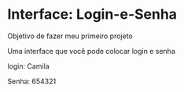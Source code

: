 # Interface: Login-e-Senha

Objetivo de fazer meu primeiro projeto

Uma interface que você pode colocar login e senha

login: Camila

Senha: 654321
